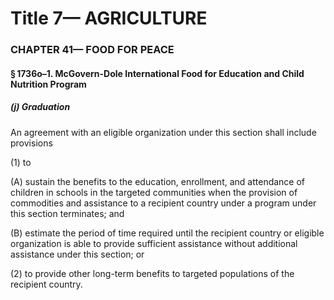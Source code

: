 
# Title 7— AGRICULTURE
### CHAPTER 41— FOOD FOR PEACE
#### § 1736o–1. McGovern-Dole International Food for Education and Child Nutrition Program
##### (j) Graduation

An agreement with an eligible organization under this section shall include provisions

(1) to

(A) sustain the benefits to the education, enrollment, and attendance of children in schools in the targeted communities when the provision of commodities and assistance to a recipient country under a program under this section terminates; and

(B) estimate the period of time required until the recipient country or eligible organization is able to provide sufficient assistance without additional assistance under this section; or

(2) to provide other long-term benefits to targeted populations of the recipient country.

